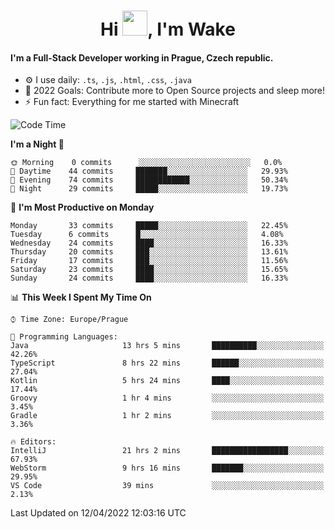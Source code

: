 <h1 align="center">Hi <img src="https://raw.githubusercontent.com/MrWakeCZ/MrWakeCZ/master/Hi.gif" width="40px" />, I'm Wake</h1>

#### I'm a Full-Stack Developer working in Prague, Czech republic.
- ⚙️ I use daily: `.ts`, `.js`, `.html`, `.css`, `.java`
- 🥅 2022 Goals: Contribute more to Open Source projects and sleep more!
- ⚡ Fun fact: Everything for me started with Minecraft

<!--START_SECTION:waka-->
![Code Time](http://img.shields.io/badge/Code%20Time-2%2C310%20hrs%2011%20mins-blue)

**I'm a Night 🦉** 

```text
🌞 Morning    0 commits      ░░░░░░░░░░░░░░░░░░░░░░░░░   0.0% 
🌆 Daytime    44 commits     ███████░░░░░░░░░░░░░░░░░░   29.93% 
🌃 Evening    74 commits     ████████████░░░░░░░░░░░░░   50.34% 
🌙 Night      29 commits     █████░░░░░░░░░░░░░░░░░░░░   19.73%

```
📅 **I'm Most Productive on Monday** 

```text
Monday       33 commits     █████░░░░░░░░░░░░░░░░░░░░   22.45% 
Tuesday      6 commits      █░░░░░░░░░░░░░░░░░░░░░░░░   4.08% 
Wednesday    24 commits     ████░░░░░░░░░░░░░░░░░░░░░   16.33% 
Thursday     20 commits     ███░░░░░░░░░░░░░░░░░░░░░░   13.61% 
Friday       17 commits     ███░░░░░░░░░░░░░░░░░░░░░░   11.56% 
Saturday     23 commits     ████░░░░░░░░░░░░░░░░░░░░░   15.65% 
Sunday       24 commits     ████░░░░░░░░░░░░░░░░░░░░░   16.33%

```


📊 **This Week I Spent My Time On** 

```text
⌚︎ Time Zone: Europe/Prague

💬 Programming Languages: 
Java                     13 hrs 5 mins       ██████████░░░░░░░░░░░░░░░   42.26% 
TypeScript               8 hrs 22 mins       ██████░░░░░░░░░░░░░░░░░░░   27.04% 
Kotlin                   5 hrs 24 mins       ████░░░░░░░░░░░░░░░░░░░░░   17.44% 
Groovy                   1 hr 4 mins         ░░░░░░░░░░░░░░░░░░░░░░░░░   3.45% 
Gradle                   1 hr 2 mins         ░░░░░░░░░░░░░░░░░░░░░░░░░   3.36%

🔥 Editors: 
IntelliJ                 21 hrs 2 mins       █████████████████░░░░░░░░   67.93% 
WebStorm                 9 hrs 16 mins       ███████░░░░░░░░░░░░░░░░░░   29.95% 
VS Code                  39 mins             ░░░░░░░░░░░░░░░░░░░░░░░░░   2.13%

```


 Last Updated on 12/04/2022 12:03:16 UTC
<!--END_SECTION:waka-->
